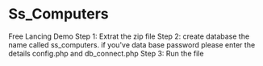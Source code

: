 # Ss_Computers
Free Lancing Demo
Step 1: Extrat the zip file
Step 2: create database the name called ss_computers. if you've data base password please enter the details config.php and db_connect.php
Step 3: Run the file
